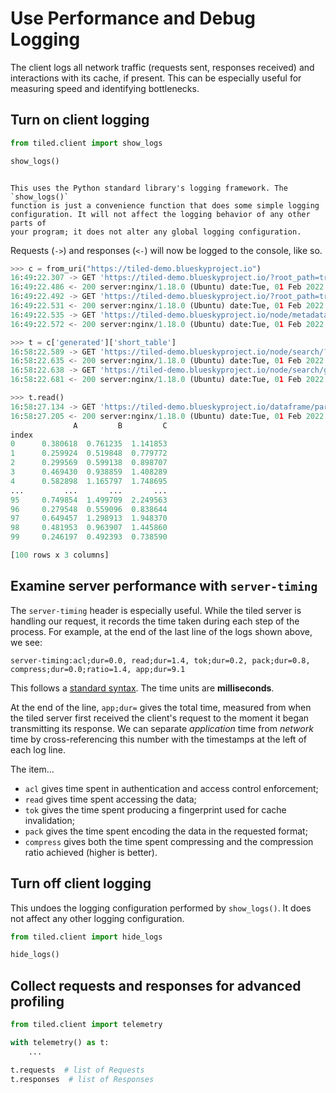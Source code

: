 # Use Performance and Debug Logging

The client logs all network traffic (requests sent, responses received) and
interactions with its cache, if present. This can be especially useful for
measuring speed and identifying bottlenecks.

## Turn on client logging

```py
from tiled.client import show_logs

show_logs()
```

```{note}

This uses the Python standard library's logging framework. The `show_logs()`
function is just a convenience function that does some simple logging
configuration. It will not affect the logging behavior of any other parts of
your program; it does not alter any global logging configuration.

```

Requests (`->`) and responses (`<-`) will now be logged to the console, like so.

```py
>>> c = from_uri("https://tiled-demo.blueskyproject.io")
16:49:22.307 -> GET 'https://tiled-demo.blueskyproject.io/?root_path=true' 'host:tiled-demo.blueskyproject.io' 'accept:*/*' 'accept-encoding:gzip,blosc' 'connection:keep-alive' 'user-agent:python-tiled/0.1.0a49'
16:49:22.486 <- 200 server:nginx/1.18.0 (Ubuntu) date:Tue, 01 Feb 2022 21:49:22 GMT content-type:application/json content-length:761 connection:keep-alive etag:35b70c6412c39db8b7b5132ddf61973c expires:Tue, 01 Feb 2022 21:59:22 GMT content-encoding:gzip vary:Accept-Encoding server-timing:tok;dur=0.1, pack;dur=0.0, compress;dur=0.1;ratio=3.1, app;dur=3.9 set-cookie:tiled_csrf=-fyaLez0YkradgcEVYBJh4QotR5MNyzouV0SV0NWHmM; HttpOnly; Path=/; SameSite=lax
16:49:22.492 -> GET 'https://tiled-demo.blueskyproject.io/?root_path=true' 'host:tiled-demo.blueskyproject.io' 'accept:application/x-msgpack' 'accept-encoding:gzip,blosc' 'connection:keep-alive' 'user-agent:python-tiled/0.1.0a49' 'cookie:tiled_csrf=-fyaLez0YkradgcEVYBJh4QotR5MNyzouV0SV0NWHmM'
16:49:22.531 <- 200 server:nginx/1.18.0 (Ubuntu) date:Tue, 01 Feb 2022 21:49:22 GMT content-type:application/x-msgpack content-length:773 connection:keep-alive etag:35b70c6412c39db8b7b5132ddf61973c expires:Tue, 01 Feb 2022 21:59:22 GMT content-encoding:gzip vary:Accept-Encoding server-timing:tok;dur=0.1, pack;dur=0.0, compress;dur=0.1;ratio=2.7, app;dur=4.5
16:49:22.535 -> GET 'https://tiled-demo.blueskyproject.io/node/metadata/' 'host:tiled-demo.blueskyproject.io' 'accept:application/x-msgpack' 'accept-encoding:gzip,blosc' 'connection:keep-alive' 'user-agent:python-tiled/0.1.0a49' 'cookie:tiled_csrf=-fyaLez0YkradgcEVYBJh4QotR5MNyzouV0SV0NWHmM'
16:49:22.572 <- 200 server:nginx/1.18.0 (Ubuntu) date:Tue, 01 Feb 2022 21:49:22 GMT content-type:application/x-msgpack content-length:292 connection:keep-alive etag:821dd2a8b431ecd016f94cacd44af74f server-timing:tok;dur=0.0, pack;dur=0.0, app;dur=3.8

>>> t = c['generated']['short_table']
16:58:22.589 -> GET 'https://tiled-demo.blueskyproject.io/node/search/?filter%5Blookup%5D%5Bcondition%5D%5Bkey%5D=generated&sort=' 'host:tiled-demo.blueskyproject.io' 'accept:application/x-msgpack' 'accept-encoding:gzip,blosc' 'connection:keep-alive' 'user-agent:python-tiled/0.1.0a49.post0.dev0+g6dd1e5f' 'cookie:tiled_csrf=-fyaLez0YkradgcEVYBJh4QotR5MNyzouV0SV0NWHmM'
16:58:22.635 <- 200 server:nginx/1.18.0 (Ubuntu) date:Tue, 01 Feb 2022 21:58:22 GMT content-type:application/x-msgpack content-length:502 connection:keep-alive etag:53a7b8a84ec504259a8c29903a25ade0 server-timing:tok;dur=0.0, pack;dur=0.0, app;dur=5.9
16:58:22.638 -> GET 'https://tiled-demo.blueskyproject.io/node/search/generated?filter%5Blookup%5D%5Bcondition%5D%5Bkey%5D=short_table&sort=' 'host:tiled-demo.blueskyproject.io' 'accept:application/x-msgpack' 'accept-encoding:gzip,blosc' 'connection:keep-alive' 'user-agent:python-tiled/0.1.0a49.post0.dev0+g6dd1e5f' 'cookie:tiled_csrf=-fyaLez0YkradgcEVYBJh4QotR5MNyzouV0SV0NWHmM'
16:58:22.681 <- 200 server:nginx/1.18.0 (Ubuntu) date:Tue, 01 Feb 2022 21:58:22 GMT content-type:application/x-msgpack content-length:944 connection:keep-alive etag:8d81b7891000606ceeb87fa89689c045 content-encoding:gzip vary:Accept-Encoding server-timing:acl;dur=0.0, tok;dur=0.1, pack;dur=0.0, compress;dur=0.1;ratio=4.5, app;dur=12.0

>>> t.read()
16:58:27.134 -> GET 'https://tiled-demo.blueskyproject.io/dataframe/partition/generated/short_table?partition=0' 'host:tiled-demo.blueskyproject.io' 'accept:application/vnd.apache.arrow.file' 'accept-encoding:gzip,blosc' 'connection:keep-alive' 'user-agent:python-tiled/0.1.0a49.post0.dev0+g6dd1e5f' 'cookie:tiled_csrf=-fyaLez0YkradgcEVYBJh4QotR5MNyzouV0SV0NWHmM'
16:58:27.205 <- 200 server:nginx/1.18.0 (Ubuntu) date:Tue, 01 Feb 2022 21:58:27 GMT content-type:application/vnd.apache.arrow.file content-length:3847 connection:keep-alive etag:954688a8ef55915b012bba1e93769710 content-encoding:blosc vary:Accept-Encoding server-timing:acl;dur=0.0, read;dur=1.4, tok;dur=0.2, pack;dur=0.8, compress;dur=0.0;ratio=1.4, app;dur=9.1
              A         B         C
index
0      0.380618  0.761235  1.141853
1      0.259924  0.519848  0.779772
2      0.299569  0.599138  0.898707
3      0.469430  0.938859  1.408289
4      0.582898  1.165797  1.748695
...         ...       ...       ...
95     0.749854  1.499709  2.249563
96     0.279548  0.559096  0.838644
97     0.649457  1.298913  1.948370
98     0.481953  0.963907  1.445860
99     0.246197  0.492393  0.738590

[100 rows x 3 columns]
```

## Examine server performance with `server-timing`

The `server-timing` header is especially useful. While the tiled server is
handling our request, it records the time taken during each step of the
process. For example, at the end of the last line of the logs shown above, we
see:

```
server-timing:acl;dur=0.0, read;dur=1.4, tok;dur=0.2, pack;dur=0.8, compress;dur=0.0;ratio=1.4, app;dur=9.1
```

This follows a [standard syntax](https://developer.mozilla.org/en-US/docs/Web/HTTP/Headers/Server-Timing).
The time units are **milliseconds**.

At the end of the line, `app;dur=` gives the total time, measured from when
the tiled server first received the client's request to the moment it began
transmitting its response. We can separate _application_ time from _network_
time by cross-referencing this number with the timestamps at the left of each
log line.

The item...

* `acl` gives time spent in authentication and access control enforcement;
* `read` gives time spent accessing the data;
* `tok` gives the time spent producing a fingerprint used for cache invalidation;
* `pack` gives the time spent encoding the data in the requested format;
* `compress` gives both the time spent compressing and the compression ratio
  achieved (higher is better).

## Turn off client logging

This undoes the logging configuration performed by `show_logs()`.
It does not affect any other logging configuration.

```py
from tiled.client import hide_logs

hide_logs()
```

## Collect requests and responses for advanced profiling

```python
from tiled.client import telemetry

with telemetry() as t:
    ...

t.requests  # list of Requests
t.responses  # list of Responses
```
